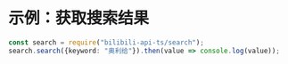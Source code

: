 # 示例：获取搜索结果

``` typescript
const search = require("bilibili-api-ts/search");
search.search({keyword: "奥利给"}).then(value => console.log(value));
```
